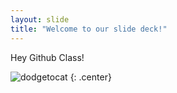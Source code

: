 ```yaml
---
layout: slide
title: "Welcome to our slide deck!"
---
```


Hey Github Class!

![dodgetocat](https://octodex.github.com/images/dodgetocat_v2.png)
{: .center}

